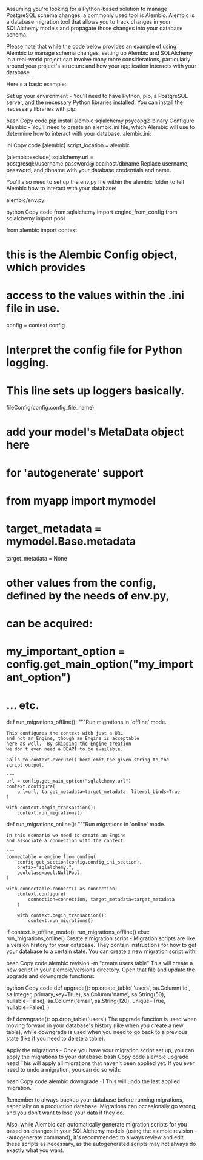 Assuming you're looking for a Python-based solution to manage PostgreSQL schema changes, a commonly used tool is Alembic. Alembic is a database migration tool that allows you to track changes in your SQLAlchemy models and propagate those changes into your database schema.

Please note that while the code below provides an example of using Alembic to manage schema changes, setting up Alembic and SQLAlchemy in a real-world project can involve many more considerations, particularly around your project's structure and how your application interacts with your database.

Here's a basic example:

Set up your environment - You'll need to have Python, pip, a PostgreSQL server, and the necessary Python libraries installed.
You can install the necessary libraries with pip:

bash
Copy code
pip install alembic sqlalchemy psycopg2-binary
Configure Alembic - You'll need to create an alembic.ini file, which Alembic will use to determine how to interact with your database.
alembic.ini:

ini
Copy code
[alembic]
script_location = alembic

[alembic:exclude]
sqlalchemy.url = postgresql://username:password@localhost/dbname
Replace username, password, and dbname with your database credentials and name.

You'll also need to set up the env.py file within the alembic folder to tell Alembic how to interact with your database:

alembic/env.py:

python
Copy code
from sqlalchemy import engine_from_config
from sqlalchemy import pool

from alembic import context

# this is the Alembic Config object, which provides
# access to the values within the .ini file in use.
config = context.config

# Interpret the config file for Python logging.
# This line sets up loggers basically.
fileConfig(config.config_file_name)

# add your model's MetaData object here
# for 'autogenerate' support
# from myapp import mymodel
# target_metadata = mymodel.Base.metadata
target_metadata = None

# other values from the config, defined by the needs of env.py,
# can be acquired:
# my_important_option = config.get_main_option("my_important_option")
# ... etc.

def run_migrations_offline():
    """Run migrations in 'offline' mode.

    This configures the context with just a URL
    and not an Engine, though an Engine is acceptable
    here as well.  By skipping the Engine creation
    we don't even need a DBAPI to be available.

    Calls to context.execute() here emit the given string to the
    script output.

    """
    url = config.get_main_option("sqlalchemy.url")
    context.configure(
        url=url, target_metadata=target_metadata, literal_binds=True
    )

    with context.begin_transaction():
        context.run_migrations()


def run_migrations_online():
    """Run migrations in 'online' mode.

    In this scenario we need to create an Engine
    and associate a connection with the context.

    """
    connectable = engine_from_config(
        config.get_section(config.config_ini_section),
        prefix="sqlalchemy.",
        poolclass=pool.NullPool,
    )

    with connectable.connect() as connection:
        context.configure(
            connection=connection, target_metadata=target_metadata
        )

        with context.begin_transaction():
            context.run_migrations()


if context.is_offline_mode():
    run_migrations_offline()
else:
    run_migrations_online()
Create a migration script - Migration scripts are like a version history for your database. They contain instructions for how to get your database to a certain state.
You can create a new migration script with:

bash
Copy code
alembic revision -m "create users table"
This will create a new script in your alembic/versions directory. Open that file and update the upgrade and downgrade functions:

python
Copy code
def upgrade():
    op.create_table(
        'users',
        sa.Column('id', sa.Integer, primary_key=True),
        sa.Column('name', sa.String(50), nullable=False),
        sa.Column('email', sa.String(120), unique=True, nullable=False),
    )

def downgrade():
    op.drop_table('users')
The upgrade function is used when moving forward in your database's history (like when you create a new table), while downgrade is used when you need to go back to a previous state (like if you need to delete a table).

Apply the migrations - Once you have your migration script set up, you can apply the migrations to your database:
bash
Copy code
alembic upgrade head
This will apply all migrations that haven't been applied yet. If you ever need to undo a migration, you can do so with:

bash
Copy code
alembic downgrade -1
This will undo the last applied migration.

Remember to always backup your database before running migrations, especially on a production database. Migrations can occasionally go wrong, and you don't want to lose your data if they do.

Also, while Alembic can automatically generate migration scripts for you based on changes in your SQLAlchemy models (using the alembic revision --autogenerate command), it's recommended to always review and edit these scripts as necessary, as the autogenerated scripts may not always do exactly what you want.
